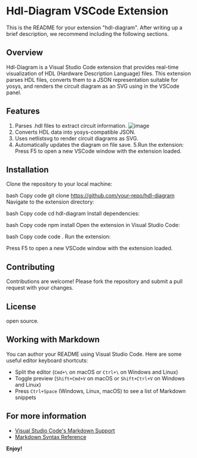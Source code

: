 # Hdl-Diagram VSCode Extension

This is the README for your extension "hdl-diagram". After writing up a brief description, we recommend including the following sections.

## Overview

Hdl-Diagram is a Visual Studio Code extension that provides real-time visualization of HDL (Hardware Description Language) files. This extension parses HDL files, converts them to a JSON representation suitable for yosys, and renders the circuit diagram as an SVG using in the VSCode panel.

## Features

1. Parses .hdl files to extract circuit information.
![image](https://github.com/user-attachments/assets/f5497ff9-f510-4211-b9f3-cfef9583177f)
2. Converts HDL data into yosys-compatible JSON. 
3. Uses netlistsvg to render circuit diagrams as SVG.
4. Automatically updates the diagram on file save.
5.Run the extension:
Press F5 to open a new VSCode window with the extension loaded.

## Installation

Clone the repository to your local machine:

bash
Copy code
git clone https://github.com/your-repo/hdl-diagram
Navigate to the extension directory:

bash
Copy code
cd hdl-diagram
Install dependencies:

bash
Copy code
npm install
Open the extension in Visual Studio Code:

bash
Copy code
code .
Run the extension:

Press F5 to open a new VSCode window with the extension loaded.

## Contributing

Contributions are welcome! Please fork the repository and submit a pull request with your changes.

## License

open source.

## Working with Markdown

You can author your README using Visual Studio Code.  Here are some useful editor keyboard shortcuts:

* Split the editor (`Cmd+\` on macOS or `Ctrl+\` on Windows and Linux)
* Toggle preview (`Shift+Cmd+V` on macOS or `Shift+Ctrl+V` on Windows and Linux)
* Press `Ctrl+Space` (Windows, Linux, macOS) to see a list of Markdown snippets

## For more information

* [Visual Studio Code's Markdown Support](http://code.visualstudio.com/docs/languages/markdown)
* [Markdown Syntax Reference](https://help.github.com/articles/markdown-basics/)

**Enjoy!**

